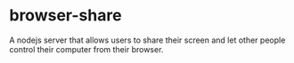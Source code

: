 # browser-share
A nodejs server that allows users to share their screen and let other people control their computer from their browser.
